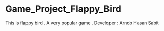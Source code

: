 # Game_Project_Flappy_Bird
This is flappy bird . A very popular game . 
Developer : Arnob Hasan Sabit 
